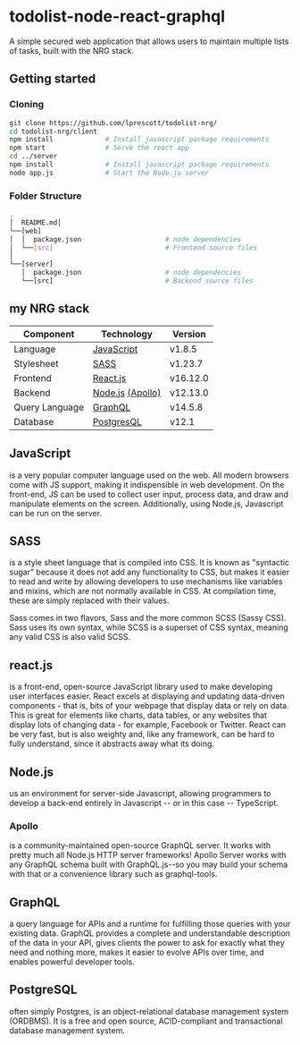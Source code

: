 # todolist-node-react-graphql
A simple secured web application that allows users to maintain multiple lists of tasks, built with the NRG stack.


## Getting started

### Cloning

```bash
git clone https://github.com/lprescott/todolist-nrg/
cd todolist-nrg/client
npm install             # Install javascript package requirements
npm start               # Serve the react app
cd ../server    
npm install             # Install javascript package requirements
node app.js             # Start the Node.js server
```

### Folder Structure

```bash
.
│  README.md│
└──[web]
│  │  package.json                     # node dependencies
│  └──[src]                            # Frontend source files
│
└──[server]
   │  package.json                     # node dependencies
   └──[src]                            # Backend source files
```

## my NRG stack

| Component      | Technology                                                                                      | Version  |
| -------------- | ----------------------------------------------------------------------------------------------- | -------- |
| Language       | [JavaScript](https://www.javascript.com/)                                                       | v1.8.5   |
| Stylesheet     | [SASS](https://sass-lang.com/)                                                                  | v1.23.7  |
| Frontend       | [React.js](https://reactjs.org/)                                                                | v16.12.0 |
| Backend        | [Node.js](https://nodejs.org/en/) [(Apollo)](https://www.apollographql.com/docs/apollo-server/) | v12.13.0 |
| Query Language | [GraphQL](https://graphql.org/)                                                                 | v14.5.8  |
| Database       | [PostgresQL](https://www.postgresql.org//)                                                      | v12.1    |

## JavaScript
is a very popular computer language used on the web. All modern browsers come with JS support, making it indispensible in web development. On the front-end, JS can be used to collect user input, process data, and draw and manipulate elements on the screen. Additionally, using Node.js, Javascript can be run on the server.

## SASS
is a style sheet language that is compiled into CSS. It is known as "syntactic sugar" because it does not add any functionality to CSS, but makes it easier to read and write by allowing developers to use mechanisms like variables and mixins, which are not normally available in CSS. At compilation time, these are simply replaced with their values.

Sass comes in two flavors, Sass and the more common SCSS (Sassy CSS). Sass uses its own syntax, while SCSS is a superset of CSS syntax, meaning any valid CSS is also valid SCSS. 

## react.js 
is a front-end, open-source JavaScript library used to make developing user interfaces easier. React excels at displaying and updating data-driven components - that is, bits of your webpage that display data or rely on data. This is great for elements like charts, data tables, or any websites that display lots of changing data - for example, Facebook or Twitter. React can be very fast, but is also weighty and, like any framework, can be hard to fully understand, since it abstracts away what its doing.

## Node.js 
us an environment for server-side Javascript, allowing programmers to develop a back-end entirely in Javascript -- or in this case -- TypeScript.

### Apollo
is a community-maintained open-source GraphQL server. It works with pretty much all Node.js HTTP server frameworks! Apollo Server works with any GraphQL schema built with GraphQL.js--so you may build your schema with that or a convenience library such as graphql-tools.

## GraphQL
a query language for APIs and a runtime for fulfilling those queries with your existing data. GraphQL provides a complete and understandable description of the data in your API, gives clients the power to ask for exactly what they need and nothing more, makes it easier to evolve APIs over time, and enables powerful developer tools.

## PostgreSQL
often simply Postgres, is an object-relational database management system (ORDBMS). It is a free and open source, ACID-compliant and transactional database management system.
